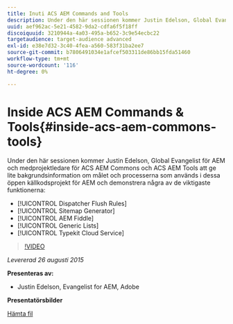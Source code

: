 ```yaml
---
title: Inuti ACS AEM Commands and Tools
description: Under den här sessionen kommer Justin Edelson, Global Evangelist för AEM och medprojektledare för ACS AEM Commons och ACS AEM Tools att ge lite bakgrundsinformation om målet och processerna som används i dessa öppen källkodsprojekt för AEM och demonstrera några av de viktigaste funktionerna.
uuid: aef962ac-5e21-4582-9da2-cdfa6f5f18ff
discoiquuid: 3210944a-4a03-495a-b652-3c9e54ecbc22
targetaudience: target-audience advanced
exl-id: e38e7d32-3c40-4fea-a560-583f31ba2ee7
source-git-commit: b7806491034e1afcef503311de86bb15fda51460
workflow-type: tm+mt
source-wordcount: '116'
ht-degree: 0%

---
```


# Inside ACS AEM Commands &amp; Tools{#inside-acs-aem-commons-tools}

Under den här sessionen kommer Justin Edelson, Global Evangelist för AEM och medprojektledare för ACS AEM Commons och ACS AEM Tools att ge lite bakgrundsinformation om målet och processerna som används i dessa öppen källkodsprojekt för AEM och demonstrera några av de viktigaste funktionerna:

* [!UICONTROL Dispatcher Flush Rules]
* [!UICONTROL Sitemap Generator]
* [!UICONTROL AEM Fiddle]
* [!UICONTROL Generic Lists]
* [!UICONTROL Typekit Cloud Service]

>[!VIDEO](https://video.tv.adobe.com/v/19374/?quality=9)

*Levererad 26 augusti 2015*

**Presenteras av:**

* Justin Edelson, Evangelist for AEM, Adobe

**Presentatörsbilder**

[Hämta fil](assets/08262015-commons-and-tools.pptx)
<!--
[Get back to the Overview](https://helpx.adobe.com/experience-manager/kt/eseminars/gems/aem-index.html)
-->
